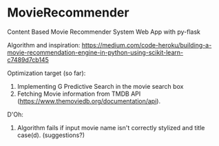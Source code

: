 # MovieRecommender
Content Based Movie Recommender System Web App with py-flask

Algorithm and inspiration: https://medium.com/code-heroku/building-a-movie-recommendation-engine-in-python-using-scikit-learn-c7489d7cb145

Optimization target (so far): 
1. Implementing G Predictive Search in the movie search box
2. Fetching Movie information from TMDB API (https://www.themoviedb.org/documentation/api). 

D'Oh:
1. Algorithm fails if input movie name isn't correctly stylized and title case(d). (suggestions?)

